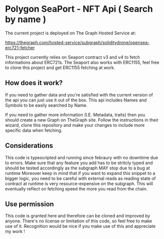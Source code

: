 # Polygon SeaPort - NFT Api ( Search by name ) 
The current project is deployed on The Graph Hosted Service at: <p/>
 https://thegraph.com/hosted-service/subgraph/soliditydrone/opensea-erc721-fetcher <p/>
This project currently relies on Seaport contract v3 and v4 to fetch informations about ERC721s. The Seaport also works with ERC1155, feel free to clone this project and get ERC1155 fetching at work.

## How does it work?
If you need to gather data and you're satisfied with the current version of the api you can just use it out of the box.
This api includes Names and Symbols to be easily searched by Name.

If you need to gather more information (I.E. Metadata, traits) then you should create a new Graph on TheGraph site.
Follow the instructions in their wizard, clone this repository and make your changes to include more specific data when fetching.

## Considerations

This code is typescripted and running since febraury with no downtime due to errors.
Make sure that any feature you add has to be stritcly typed and should be tested accordingly as the subgraph MAY stop due to a bug at runtime
Moreover keep in mind that if you want to expand this snippet to a bigger logic, you need to be careful with external reads as reading state of contract at runtime is very resource-expensive on the subgraph. This will eventually reflect on fetching speed the more you read from the chain. 

## Use permission
This code is granted here and therefore can be cloned and improved by anyone. There's no license or limitation of this code, so feel free to make use of it.
Recognition would be nice if you make use of this and appreciate my work !

